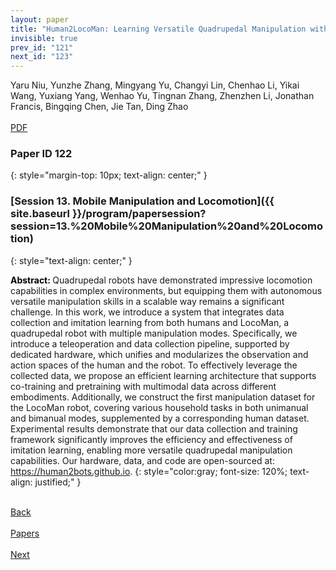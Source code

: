 ```yaml
---
layout: paper
title: "Human2LocoMan: Learning Versatile Quadrupedal Manipulation with Human Pretraining"
invisible: true
prev_id: "121"
next_id: "123"
---
```

<div class="paper-authors">
  <div class="paper-author-box">
    <div class="paper-author-name">Yaru Niu, Yunzhe Zhang, Mingyang Yu, Changyi Lin, Chenhao Li, Yikai Wang, Yuxiang Yang, Wenhao Yu, Tingnan Zhang, Zhenzhen Li, Jonathan Francis, Bingqing Chen, Jie Tan, Ding Zhao</div>
    <div class="paper-author-uni"></div>
  </div>
</div>

<div class="paper-pdf-modern">
  <div class="paper-menu-icon">
    <a href="https://www.roboticsproceedings.org/rss21/p122.pdf" title="Download PDF" target="_blank">
      <i class="fa fa-file-pdf-o"></i><br>
      <span class="paper-menu-label">PDF</span>
    </a>
  </div>
</div>

### Paper ID 122
{: style="margin-top: 10px; text-align: center;" }

### [Session 13. Mobile Manipulation and Locomotion]({{ site.baseurl }}/program/papersession?session=13.%20Mobile%20Manipulation%20and%20Locomotion)
{: style="text-align: center;" }

<b style="color: black;">Abstract: </b>Quadrupedal robots have demonstrated impressive locomotion capabilities in complex environments, but equipping them with autonomous versatile manipulation skills in a scalable way remains a significant challenge. In this work, we introduce a system that integrates data collection and imitation learning from both humans and LocoMan, a quadrupedal robot with multiple manipulation modes. Specifically, we introduce a teleoperation and data collection pipeline, supported by dedicated hardware, which unifies and modularizes the observation and action spaces of the human and the robot. To effectively leverage the collected data, we propose an efficient learning architecture that supports co-training and pretraining with multimodal data across different embodiments. Additionally, we construct the first manipulation dataset for the LocoMan robot, covering various household tasks in both unimanual and bimanual modes, supplemented by a corresponding human dataset. Experimental results demonstrate that our data collection and training framework significantly improves the efficiency and effectiveness of imitation learning, enabling more versatile quadrupedal manipulation capabilities. Our hardware, data, and code are open-sourced at: https://human2bots.github.io.
{: style="color:gray; font-size: 120%; text-align: justified;" }

<div class="paper-menu">
  <div class="paper-menu-inner">
    <a href="{{ site.baseurl }}/program/papers/121/" title="Previous Paper">
            <div class="paper-menu-icon">
                <i class="fa fa-chevron-left"></i><br>
                <span class="paper-menu-label">Back</span>
            </div>
        </a>
    <a href="{{ site.baseurl }}/program/papers" title="All Papers">
      <div class="paper-menu-icon">
        <i class="fa fa-list"></i><br>
        <span class="paper-menu-label">Papers</span>
      </div>
    </a>
    <a href="{{ site.baseurl }}/program/papers/123/" title="Next Paper">
            <div class="paper-menu-icon">
                <i class="fa fa-chevron-right"></i><br>
                <span class="paper-menu-label">Next</span>
            </div>
        </a>
  </div>
</div>
